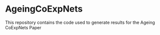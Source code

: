 # AgeingCoExpNets

This repository contains the code used to generate results for the Ageing CoExpNets Paper
